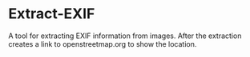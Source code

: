 # Extract-EXIF
A tool for extracting EXIF information from images.
After the extraction creates a link to openstreetmap.org to show the location.
